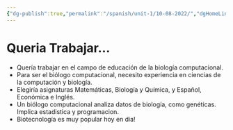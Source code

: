 ```yaml
---
{"dg-publish":true,"permalink":"/spanish/unit-1/10-08-2022/","dgHomeLink":true,"dgPassFrontmatter":false}
---
```


# Queria Trabajar...
- Quería trabajar en el campo de educación de la biología computacional. 
- Para ser el biólogo computacional, necesito experiencia en ciencias de la computación y biología.
- Elegiría asignaturas Matemáticas, Biología y Química, y Español, Económica e Inglés.
- Un biólogo computacional analiza datos de biología, como genéticas. Implica estadistica y programacion.  
- Biotecnología es muy popular hoy en dia!